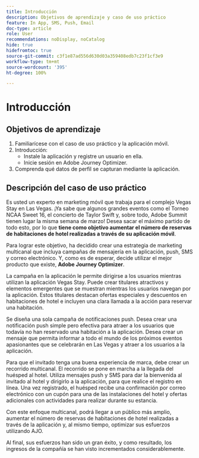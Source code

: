 ```yaml
---
title: Introducción
description: Objetivos de aprendizaje y caso de uso práctico
feature: In App, SMS, Push, Email
doc-type: article
role: User
recommendations: noDisplay, noCatalog
hide: true
hidefromtoc: true
source-git-commit: c3f1e87ad556d630d03a359408edb7c23f1cf3e9
workflow-type: tm+mt
source-wordcount: '395'
ht-degree: 100%

---
```



# Introducción

## Objetivos de aprendizaje

1. Familiarícese con el caso de uso práctico y la aplicación móvil.
2. Introducción:
   * Instale la aplicación y registre un usuario en ella.
   * Inicie sesión en Adobe Journey Optimizer.
3. Comprenda qué datos de perfil se capturan mediante la aplicación.

## Descripción del caso de uso práctico

Es usted un experto en marketing móvil que trabaja para el complejo Vegas Stay en Las Vegas. ¡Ya sabe que algunos grandes eventos como el Torneo NCAA Sweet 16, el concierto de Taylor Swift y, sobre todo, Adobe Summit tienen lugar la misma semana de marzo! Desea sacar el máximo partido de todo esto, por lo que **tiene como objetivo aumentar el número de reservas de habitaciones de hotel realizadas a través de su aplicación móvil**.

Para lograr este objetivo, ha decidido crear una estrategia de marketing multicanal que incluya campañas de mensajería en la aplicación, push, SMS y correo electrónico.  Y, como es de esperar, decide utilizar el mejor producto que existe, **Adobe Journey Optimizer**.

La campaña en la aplicación le permite dirigirse a los usuarios mientras utilizan la aplicación Vegas Stay. Puede crear titulares atractivos y elementos emergentes que se muestran mientras los usuarios navegan por la aplicación. Estos titulares destacan ofertas especiales y descuentos en habitaciones de hotel e incluyen una clara llamada a la acción para reservar una habitación.

Se diseña una sola campaña de notificaciones push. Desea crear una notificación push simple pero efectiva para atraer a los usuarios que todavía no han reservado una habitación a la aplicación. Desea crear un mensaje que permita informar a todo el mundo de los próximos eventos apasionantes que se celebrarán en Las Vegas y atraer a los usuarios a la aplicación.

Para que el invitado tenga una buena experiencia de marca, debe crear un recorrido multicanal. El recorrido se pone en marcha a la llegada del huésped al hotel. Utiliza mensajes push y SMS para dar la bienvenida al invitado al hotel y dirigirlo a la aplicación, para que realice el registro en línea. Una vez registrado, el huésped recibe una confirmación por correo electrónico con un cupón para una de las instalaciones del hotel y ofertas adicionales con actividades para realizar durante su estancia.

Con este enfoque multicanal, podrá llegar a un público más amplio, aumentar el número de reservas de habitaciones de hotel realizadas a través de la aplicación y, al mismo tiempo, optimizar sus esfuerzos utilizando AJO.

Al final, sus esfuerzos han sido un gran éxito, y como resultado, los ingresos de la compañía se han visto incrementados considerablemente.
